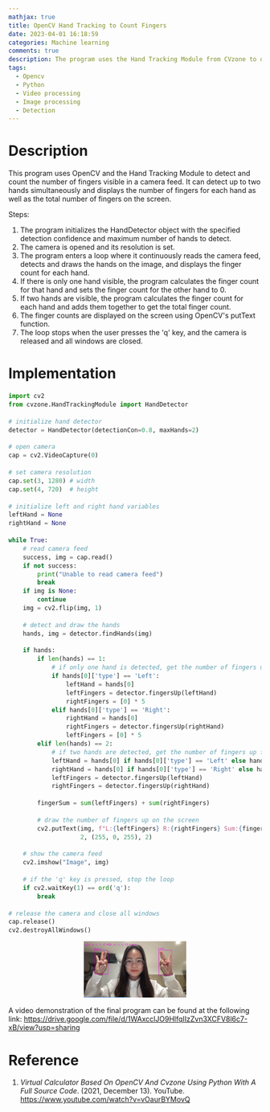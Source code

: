 ```yaml
---
mathjax: true
title: OpenCV Hand Tracking to Count Fingers
date: 2023-04-01 16:18:59
categories: Machine learning
comments: true
description: The program uses the Hand Tracking Module from CVzone to detect and count the number of fingers visible in a camera feed. It can detect up to two hands simultaneously and displays the number of fingers for each hand as well as the total number of fingers on the screen. The finger counts are displayed using OpenCV's putText function, and the loop stops when the user presses the 'q' key.
tags:
  - Opencv
  - Python
  - Video processing
  - Image processing
  - Detection
---
```

# Description
This program uses OpenCV and the Hand Tracking Module to detect and count the number of fingers visible in a camera feed. It can detect up to two hands simultaneously and displays the number of fingers for each hand as well as the total number of fingers on the screen.

Steps:

1. The program initializes the HandDetector object with the specified detection confidence and maximum number of hands to detect.
2. The camera is opened and its resolution is set.
3. The program enters a loop where it continuously reads the camera feed, detects and draws the hands on the image, and displays the finger count for each hand.
4. If there is only one hand visible, the program calculates the finger count for that hand and sets the finger count for the other hand to 0.
5. If two hands are visible, the program calculates the finger count for each hand and adds them together to get the total finger count.
6. The finger counts are displayed on the screen using OpenCV's putText function.
7. The loop stops when the user presses the 'q' key, and the camera is released and all windows are closed.

# Implementation
```python
import cv2
from cvzone.HandTrackingModule import HandDetector

# initialize hand detector
detector = HandDetector(detectionCon=0.8, maxHands=2)

# open camera
cap = cv2.VideoCapture(0)

# set camera resolution
cap.set(3, 1280) # width
cap.set(4, 720)  # height

# initialize left and right hand variables
leftHand = None
rightHand = None

while True:
    # read camera feed
    success, img = cap.read()
    if not success:
        print("Unable to read camera feed")
        break
    if img is None:
        continue
    img = cv2.flip(img, 1)

    # detect and draw the hands
    hands, img = detector.findHands(img)

    if hands:
        if len(hands) == 1:
            # if only one hand is detected, get the number of fingers up
            if hands[0]['type'] == 'Left':
                leftHand = hands[0]
                leftFingers = detector.fingersUp(leftHand)
                rightFingers = [0] * 5
            elif hands[0]['type'] == 'Right':
                rightHand = hands[0]
                rightFingers = detector.fingersUp(rightHand)
                leftFingers = [0] * 5
        elif len(hands) == 2:
            # if two hands are detected, get the number of fingers up for each hand
            leftHand = hands[0] if hands[0]['type'] == 'Left' else hands[1]
            rightHand = hands[0] if hands[0]['type'] == 'Right' else hands[1]
            leftFingers = detector.fingersUp(leftHand)
            rightFingers = detector.fingersUp(rightHand)

        fingerSum = sum(leftFingers) + sum(rightFingers)

        # draw the number of fingers up on the screen
        cv2.putText(img, f"L:{leftFingers} R:{rightFingers} Sum:{fingerSum}", (10, 70), cv2.FONT_HERSHEY_PLAIN,
                    2, (255, 0, 255), 2)

    # show the camera feed
    cv2.imshow("Image", img)

    # if the 'q' key is pressed, stop the loop
    if cv2.waitKey(1) == ord('q'):
        break

# release the camera and close all windows
cap.release()
cv2.destroyAllWindows()
```

<p align="center">
  <img src="OpenCV-Hand-Tracking-to-Count-Fingers/image-20230401192321128.png" alt="image-20230401192321128" style="zoom:20%;" />
</p>

A video demonstration of the final program can be found at the following link: https://drive.google.com/file/d/1WAxcclJO9HlfqIIzZvn3XCFV8l6c7-xB/view?usp=sharing

# Reference

1. *Virtual Calculator Based On OpenCV And Cvzone Using Python With A Full Source Code*. (2021, December 13). YouTube. https://www.youtube.com/watch?v=vOaurBYMovQ
